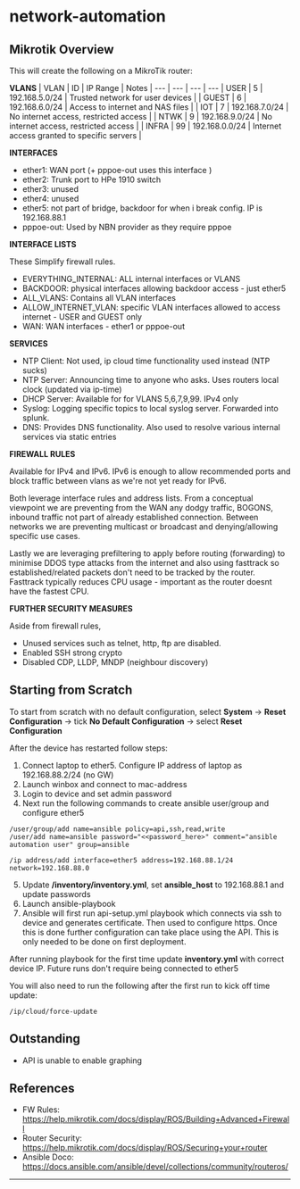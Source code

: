 # network-automation

## Mikrotik Overview

This will create the following on a MikroTik router:

**VLANS**
| VLAN  | ID  | IP Range       | Notes
|  ---  | --- |      ---       |  ---
| USER  | 5   | 192.168.5.0/24 | Trusted network for user devices            |
| GUEST | 6   | 192.168.6.0/24 | Access to internet and NAS files            |
| IOT   | 7   | 192.168.7.0/24 | No internet access, restricted access       |
| NTWK  | 9   | 192.168.9.0/24 | No internet access, restricted access       |
| INFRA | 99  | 192.168.0.0/24 | Internet access granted to specific servers |

**INTERFACES**
* ether1: WAN port (+ pppoe-out uses this interface )
* ether2: Trunk port to HPe 1910 switch
* ether3: unused
* ether4: unused
* ether5: not part of bridge, backdoor for when i break config. IP is 192.168.88.1
* pppoe-out: Used by NBN provider as they require pppoe

**INTERFACE LISTS**

These Simplify firewall rules.
* EVERYTHING_INTERNAL: ALL internal interfaces or VLANS
* BACKDOOR: physical interfaces allowing backdoor access - just ether5
* ALL_VLANS: Contains all VLAN interfaces
* ALLOW_INTERNET_VLAN: specific VLAN interfaces allowed to access internet - USER and GUEST only
* WAN: WAN interfaces - ether1 or pppoe-out

**SERVICES**
* NTP Client: Not used, ip cloud time functionality used instead (NTP sucks)
* NTP Server: Announcing time to anyone who asks. Uses routers local clock (updated via ip-time)
* DHCP Server: Available for for VLANS 5,6,7,9,99. IPv4 only
* Syslog: Logging specific topics to local syslog server. Forwarded into splunk.
* DNS: Provides DNS functionality. Also used to resolve various internal services via static entries

**FIREWALL RULES**

Available for IPv4 and IPv6. IPv6 is enough to allow recommended ports and block traffic between vlans as we're not yet ready for IPv6.

Both leverage interface rules and address lists.
From a conceptual viewpoint we are preventing from the WAN any dodgy traffic, BOGONS, inbound traffic not part of already established connection. Between networks we are preventing multicast or broadcast and denying/allowing specific use cases.

Lastly we are leveraging prefiltering to apply before routing (forwarding) to minimise DDOS type attacks from the internet and also using fasttrack so established/related packets don't need to be tracked by the router. Fasttrack typically reduces CPU usage - important as the router doesnt have the fastest CPU.

**FURTHER SECURITY MEASURES**

Aside from firewall rules,
* Unused services such as telnet, http, ftp are disabled.
* Enabled SSH strong crypto
* Disabled CDP, LLDP, MNDP (neighbour discovery)

## Starting from Scratch

To start from scratch with no default configuration, select **System** -> **Reset Configuration** -> tick **No Default Configuration** -> select **Reset Configuration**

After the device has restarted follow steps:
1. Connect laptop to ether5. Configure IP address of laptop as 192.168.88.2/24 (no GW)
2. Launch winbox and connect to mac-address
3. Login to device and set admin password
4. Next run the following commands to create ansible user/group and configure ether5
```
/user/group/add name=ansible policy=api,ssh,read,write
/user/add name=ansible password="<<password_here>" comment="ansible automation user" group=ansible

/ip address/add interface=ether5 address=192.168.88.1/24 network=192.168.88.0
```

5. Update **/inventory/inventory.yml**, set **ansible_host** to 192.168.88.1 and update passwords
6. Launch ansible-playbook
7. Ansible will first run api-setup.yml playbook which connects via ssh to device and generates certificate. Then used to configure https. Once this is done further configuration can take place using the API. This is only needed to be done on first deployment.

After running playbook for the first time update **inventory.yml** with correct device IP. Future runs don't require being connected to ether5

You will also need to run the following after the first run to kick off time update:
```
/ip/cloud/force-update
```

## Outstanding

* API is unable to enable graphing


## References

* FW Rules: https://help.mikrotik.com/docs/display/ROS/Building+Advanced+Firewall
* Router Security: https://help.mikrotik.com/docs/display/ROS/Securing+your+router
* Ansible Doco: https://docs.ansible.com/ansible/devel/collections/community/routeros/

-----
